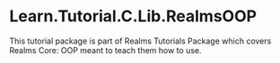 # Learn.Tutorial.C.Lib.RealmsOOP
This tutorial package is part of Realms Tutorials Package which covers Realms Core: OOP meant to teach them how to use.
